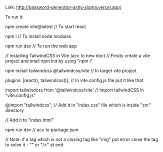 Link: http://password-generator-ashy-sigma.vercel.app/

To run it:

npm create vite@latest
// To start react

npm i
// To install node modules

npm run dev
// To run the web app


// Installing TailwindCSS in Vite (acc to new doc)
// Firstly create a vite project and intall npm init by using "npm i"

npm install tailwindcss @tailwindcss/vite
// In target vite project

plugins: [react(), tailwindcss()],
// In vite.config.js file put it like that

import tailwindcss from '@tailwindcss/vite'
// Import tailwindCSS in "vite.config.js"

@import "tailwindcss";
// Add it in "index.css" file which is inside "src" directory

<link href="/src/index.css" rel="stylesheet">
// Add it to "index.html"

npm run dev
// acc to package.json

// Note: if a tag which is not a closing tag like "img" put error close the tag to solve it - "<img />" or "/>" at end
